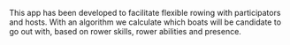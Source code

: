 This app has been developed to facilitate flexible rowing with participators and hosts.
With an algorithm we calculate which boats will be candidate to go out with, based on rower skills, rower abilities and presence.

